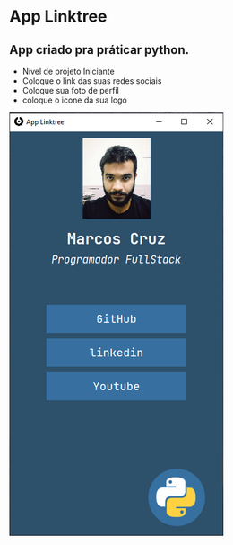 # App Linktree

## App criado pra práticar python.

 - Nível de projeto Iniciante
 - Coloque o link das suas redes sociais
 - Coloque sua foto de perfil
 - coloque o icone da sua logo

 ![foto app](applinktree.png)



